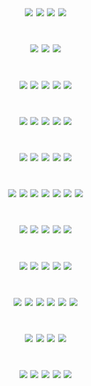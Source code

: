 # <p align="center">  ![](https://64.media.tumblr.com/b225b4318343e494c25e5046211f6b8f/1b2d6456102137d3-85/s500x750/0bd12333f0e282e092ebd96c883af98acffb027a.gifv) ![](https://64.media.tumblr.com/09bb327913bfbd3d4c04a382d52e8e7f/b574f4a39f7de4a6-56/s100x200/36df8d018ba5789f1f49541e6af4ed3cfb3c7967.pnj) ![](https://64.media.tumblr.com/a3063e8b2c7caae8c73360637376f9f3/b574f4a39f7de4a6-87/s100x200/0c091f3ec056e00b292bbaf85f8980e58b45fa48.gifv) ![](https://64.media.tumblr.com/e78ee5dcbf51b1aa28fc5f0c857dd761/b574f4a39f7de4a6-c5/s100x200/c82f4ed63b0ad46af98ca57a914ee01cae4cef21.jpg)
# <p align="center"> ![](https://64.media.tumblr.com/e1d51d060bf8a448cd6d27dc1206d502/b4f54c7f92bc9f3b-cd/s250x400/14490e70ab94d9332a5e34b580148fb6770a8d16.gifv) ![](https://64.media.tumblr.com/a1168a93f722b9005d57c868dd3bd6bf/bd185b5560e6e914-29/s250x400/ae074dc3fa0e86df53f86b6d4ddb25862f249ce9.gifv) ![](https://64.media.tumblr.com/ad1d0ec3f1da6e3b260268a7e3da6cff/e90f097c2c933f0a-f4/s250x400/ee260d3edbb9d5636c72afff3da7d3a4d7120354.gifv)
# <p align="center"> ![](https://64.media.tumblr.com/12c9b2580e575048b965eddd2318aeea/3d9b8f9181e32703-02/s250x400/4c5925321eee46f72316cce42e320b333936502b.gifv) ![](https://64.media.tumblr.com/273e13cd1e08e3a4647d6cdf155fb255/af8b80e36e0ae1c1-d6/s250x400/19a0f0ef1cbf1fb18287aa68e6a22d66136643c9.gifv) ![](https://64.media.tumblr.com/ca83f58b9737e66e9c618453a8db3cfd/a7e516285a326f55-8a/s250x400/ec917477d748c16016ed318cdf147e11b530b142.gifv) ![](https://64.media.tumblr.com/2e6c501b1d1b501c433268cd076f58d0/8c3f4b1ed583a0cf-ab/s250x400/0b1455f9be0b18d5e52f0e5d36efdb5379121865.gifv) ![](https://64.media.tumblr.com/a38fcc0190ea29b216e906d5cf581a93/tumblr_pkdhc7mUuR1xlx2ufo2_250.gifv)
# <p align="center"> ![](https://y2k.neocities.org/blinkiez/tumblr_inline_ow6tcotMxe1tejg7n_500.gif) ![](https://y2k.neocities.org/blinkiez/tumblr_inline_p3x3iyXJ0c1u4yu7g_540.gif) ![](https://y2k.neocities.org/blinkiez/newbatch/Blinkie_25__site_.gif) ![](https://y2k.neocities.org/blinkiez/clowns.gif) ![](https://64.media.tumblr.com/4e1ecbfbea571cfc4019e6c92a9b9949/32173cc9135ff0b8-ed/s250x400/924bf7317e23de267cee50ed27be704c8bda7155.gifv)
# <p align="center"> ![](https://64.media.tumblr.com/eadba7c479c7d9c20d4eaeb68bb46c05/b8aa0d9a0c42dd9f-dc/s250x400/89825c9f949f5715a3812103620fcbf3c773218b.gifv) ![](https://y2k.neocities.org/blinkiez/newbatch/Blinkie_98__site_.gif) ![](https://y2k.neocities.org/blinkiez/newbatch/Blinkie_83__site_.gif) ![](https://64.media.tumblr.com/4bd119e054a44d3689da1a85df6b4e15/2bbb52212c4c0cfa-02/s250x400/dcc1339b1e7d358c4ff8f231ecebc8ba870ace6e.gifv) ![](https://64.media.tumblr.com/2f867a346b09095e88a8ca6cdd1e4410/951eba7b99a89338-89/s250x400/9b5e92550c9d8acef0185cb4498b08b8a9e2ee97.gifv)
# <p align="center"> ![](https://64.media.tumblr.com/84500609752defb8c13c0f0400ec150b/caf90b6f240a73dc-0d/s100x200/b73b659b1bc40c430363a5fc55f50085ff7cf107.png) ![](https://64.media.tumblr.com/72cf1f05f466581b35b3d4f93c65f206/caf90b6f240a73dc-d6/s100x200/7a85d62c84bd8333ca8be7846a6ec74b158f9f11.gifv) ![](https://64.media.tumblr.com/2018ebefde9f698cafe1580842169d1b/caf90b6f240a73dc-3c/s100x200/b282b8b61a6adccb95e667c2fb6a5a994249ab1d.png) ![](https://64.media.tumblr.com/e8eaff44a94ecbb13b81657228f46ca5/caf90b6f240a73dc-ff/s100x200/086cc0ae33d030811f71663c41673c6cb6783961.png) ![](https://64.media.tumblr.com/a1c4464d78325b19c2ce1358484cd5de/b18c9121bfb067af-8d/s100x200/05ec945b5b9206640996e4b61806822876b16cb5.png) ![](https://64.media.tumblr.com/f89e76f9e60811babddda239401d9cf7/b18c9121bfb067af-36/s100x200/424ab8174af668f232f795e22ac44b02e4e42db8.png) ![](https://64.media.tumblr.com/7c5b6f1be894358e39c66ffa0d58503c/b18c9121bfb067af-9e/s100x200/e3cc90ec1618b599131fcfeeb1f9d6ed8dafac74.png)
# <p align="center"> ![](https://64.media.tumblr.com/a22d069aae99dfedb1d684fa781ca963/74c67c3b8b5d5330-b1/s100x200/8548699db1e6180ccd64810bbebaa6817cc874d7.gifv) ![](https://64.media.tumblr.com/478ce44470acc4a9c0004e8085b12549/74c67c3b8b5d5330-ba/s100x200/a8860b6eb119c2c62eb3742bfee1b160b55b1c25.gifv) ![](https://64.media.tumblr.com/dabf83cf4d48b062ca5e6ccd32cfe48a/74c67c3b8b5d5330-a9/s100x200/1c9e9c614c795068cdb3e9769d091eef579dc6dc.gifv) ![](https://64.media.tumblr.com/57404b899629fe8d08225a9aa92ed5ca/74c67c3b8b5d5330-21/s100x200/de27efa78230116f724954fe1a3d48e4ce6332d1.gifv) ![](https://64.media.tumblr.com/f5457064183c619d83921f5eb67c442c/74c67c3b8b5d5330-9c/s100x200/fc368ef5704ae0d4286657d9360ef9c1605d73d7.png)
# <p align="center"> ![](https://y2k.neocities.org/blinkiez/1518638dgwstvi1e3.gif) ![](https://y2k.neocities.org/blinkiez/tumblr_pc7kdbMIVm1w08yg0o4_250.gif) ![](https://y2k.neocities.org/blinkiez/1071338ipvpyh23ww.gif) ![](https://y2k.neocities.org/blinkiez/tumblr_pc8iktAL8W1w08yg0o4_250.gif) ![](https://y2k.neocities.org/blinkiez/tumblr_pc7kdbMIVm1w08yg0o6_250.gif)
# <p align="center"> ![](https://64.media.tumblr.com/5d8cb5d9493efe70bb800b80e45777f1/6b04e5cc25ed8963-4b/s100x200/c909ba00a333d1104faee3b5ead78ce4a27619db.gifv) ![](https://64.media.tumblr.com/11d4eaec1c123515d3175b278964cc9f/70a94a088c4530ae-46/s250x400/43292215f6aea1757ee40966219ff333478e8a2a.gifv) ![](https://64.media.tumblr.com/cf0b71378bc436f2e07686b4d1e9cf49/70a94a088c4530ae-f9/s100x200/4ac1305024b04698b5a243381bf8f64cf26dadb1.png) ![](https://64.media.tumblr.com/a2b4882076af85ba1a537961ef3ccd50/70a94a088c4530ae-ef/s100x200/add2077d84f16313e854e77793a619bd931e2671.png) ![](https://64.media.tumblr.com/2b0a48a98d7dc741f8341d574b20104b/70a94a088c4530ae-49/s100x200/93dfe61407ed7f66475fa1d109296bdbbc32d540.png) ![](https://64.media.tumblr.com/88d428d7d9f313e9bac95e1337b01c63/70a94a088c4530ae-22/s100x200/06c11879387697909a47eae8b8e676ae6ee6fcd7.gifv)
# <p align="center"> ![](https://64.media.tumblr.com/162b6b3c8996dca1dd37c65d8d2c35db/ee5fc417313dd853-a2/s400x600/ba5da6c11b4c49f9df4cf8ef912d196f3ef1f97a.gifv) ![](https://64.media.tumblr.com/65fa65d24e45f761d0bb934ac43a824c/d0745e618a8e6ac7-60/s250x400/7308e62ddf13f6cae33ab774cc4942985de60ff4.jpg) ![]([https://64.media.tumblr.com/048fb722a3c7c436e312e41bd730a7fc/d79b386dd434d7d8-bc/s100x200/8cd4e71f635a55b879e04a3da9737d4627db5003.pnj) ![](https://64.media.tumblr.com/d84c84bde1debb9c2e9bf9d14c37adc0/89b7d41ded9e8c58-3a/s400x600/7f0c4364bdbbdcbb4a84ebc261eb5c868987f1c3.gifv)  
# <p align="center"> ![](https://64.media.tumblr.com/bf8282124c280e97c50a4b79d8535599/b4f54c7f92bc9f3b-28/s250x400/8f26aa6a6347c0f221bde0e75ed55275d734544e.gifv) ![](https://64.media.tumblr.com/1f7cbc554983bf50db492ee515275961/c45750dc5f8c4ec4-b2/s250x400/313fb654b0725e9913918e9587ca042c80f2e612.gifv) ![](https://supplies.ju.mp/assets/images/gallery07/d51d0192_original.gif?v=6a50b904) ![](https://supplies.ju.mp/assets/images/gallery08/e4f56e1f_original.gif?v=6a50b904) ![](https://supplies.ju.mp/assets/images/gallery08/6ece7c1e_original.gif?v=6a50b904) 
